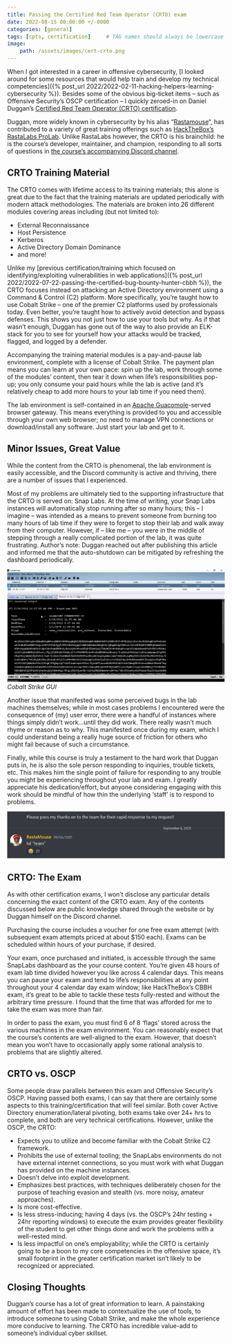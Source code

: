 ```yaml
---
title: Passing the Certified Red Team Operator (CRTO) exam
date: 2022-08-15 00:00:00 +/-0000
categories: [general]
tags: [cpts, certification]     # TAG names should always be lowercase
image:
    path: /assets/images/cert-crto.png
---
```


When I got interested in a career in offensive cybersecurity, [I looked around for some resources that would help train and develop my technical competencies]({% post_url 2022/2022-02-11-hacking-helpers-learning-cybersecurity %}). Besides some of the obvious big-ticket items – such as Offensive Security’s OSCP certification – I quickly zeroed-in on Daniel Duggan’s [Certified Red Team Operator (CRTO) certification](https://training.zeropointsecurity.co.uk/courses/red-team-ops).

Duggan, more widely known in cybersecurity by his alias “[Rastamouse](https://twitter.com/_RastaMouse)“, has contributed to a variety of great training offerings such as [HackTheBox’s RastaLabs ProLab](https://www.hackthebox.com/newsroom/prolab-rastalabs). Unlike RastaLabs however, the CRTO is his brainchild: he is the course’s developer, maintainer, and champion, responding to all sorts of questions in [the course’s accompanying Discord channel](https://discord.gg/64DWZZvK).

## CRTO Training Material

The CRTO comes with lifetime access to its training materials; this alone is great due to the fact that the training materials are updated periodically with modern attack methodologies. The materials are broken into 26 different modules covering areas including (but not limited to):

* External Reconnaissance
* Host Persistence
* Kerberos
* Active Directory Domain Dominance
* and more!

Unlike my [previous certification/training which focused on identifying/exploiting vulnerabilities in web applications]({% post_url 2022/2022-07-22-passing-the-certified-bug-bounty-hunter-cbbh %}), the CRTO focuses instead on attacking an Active Directory environment using a Command & Control (C2) platform. More specifically, you’re taught how to use Cobalt Strike – one of the premier C2 platforms used by professionals today. Even better, you’re taught how to actively avoid detection and bypass defenses. This shows you not just how to use your tools but why. As if that wasn’t enough, Duggan has gone out of the way to also provide an ELK-stack for you to see for yourself how your attacks would be tracked, flagged, and logged by a defender.

Accompanying the training material modules is a pay-and-pause lab environment, complete with a license of Cobalt Strike. The payment plan means you can learn at your own pace: spin up the lab, work through some of the modules’ content, then tear it down when life’s responsibilities pop-up; you only consume your paid hours while the lab is active (and it’s relatively cheap to add more hours to your lab time if you need them).

The lab environment is self-contained in an [Apache Guacomole](https://guacamole.apache.org/)-served browser gateway. This means everything is provided to you and accessible through your own web browser; no need to manage VPN connections or download/install any software. Just start your lab and get to it.

## Minor Issues, Great Value

While the content from the CRTO is phenomenal, the lab environment is easily accessible, and the Discord community is active and thriving, there are a number of issues that I experienced.

Most of my problems are ultimately tied to the supporting infrastructure that the CRTO is served on: Snap Labs. At the time of writing, your Snap Labs instances will automatically stop running after so many hours; this – I imagine – was intended as a means to prevent someone from burning too many hours of lab time if they were to forget to stop their lab and walk away from their computer. However, if – like me – you were in the middle of stepping through a really complicated portion of the lab, it was quite frustrating. Author’s note: Duggan reached out after publishing this article and informed me that the auto-shutdown can be mitigated by refreshing the dashboard periodically.

![Cobalt Strike Interface](/assets/images/crto-dash.png)_Cobalt Strike GUI_

Another issue that manifested was some perceived bugs in the lab machines themselves; while in most cases problems I encountered were the consequence of (my) user error, there were a handful of instances where things simply didn’t work…until they did work. There really wasn’t much rhyme or reason as to why. This manifested once during my exam, which I could understand being a really huge source of friction for others who might fail because of such a circumstance.

Finally, while this course is truly a testament to the hard work that Duggan puts in, he is also the sole person responding to inquiries, trouble tickets, etc. This makes him the single point of failure for responding to any trouble you might be experiencing throughout your lab and exam. I greatly appreciate his dedication/effort, but anyone considering engaging with this work should be mindful of how thin the underlying ‘staff’ is to respond to problems.

![Discord Chat](/assets/images/crto-discord.png)

## CRTO: The Exam

As with other certification exams, I won’t disclose any particular details concerning the exact content of the CRTO exam. Any of the contents discussed below are public knowledge shared through the website or by Duggan himself on the Discord channel.

Purchasing the course includes a voucher for one free exam attempt (with subsequent exam attempts priced at about $150 each). Exams can be scheduled within hours of your purchase, if desired.

Your exam, once purchased and initiated, is accessible through the same SnapLabs dashboard as the your course content. You’re given 48 hours of exam lab time divided however you like across 4 calendar days. This means you can pause your exam and tend to life’s responsibilities at any point throughout your 4 calendar day exam window; like HackTheBox’s CBBH exam, it’s great to be able to tackle these tests fully-rested and without the arbitrary time pressure. I found that the time that was afforded for me to take the exam was more than fair.

In order to pass the exam, you must find 6 of 8 ‘flags’ stored across the various machines in the exam environment. You can reasonably expect that the course’s contents are well-aligned to the exam. However, that doesn’t mean you won’t have to occasionally apply some rational analysis to problems that are slightly altered.

## CRTO vs. OSCP

Some people draw parallels between this exam and Offensive Security’s OSCP. Having passed both exams, I can say that there are certainly some aspects to this training/certification that will feel similar. Both cover Active Directory enumeration/lateral pivoting, both exams take over 24+ hrs to complete, and both are very technical certifications. However, unlike the OSCP, the CRTO:

* Expects you to utilize and become familiar with the Cobalt Strike C2 framework.
* Prohibits the use of external tooling; the SnapLabs environments do not have external internet connections, so you must work with what Duggan has provided on the machine instances.
* Doesn’t delve into exploit development.
* Emphasizes best practices, with techniques deliberately chosen for the purpose of teaching evasion and stealth (vs. more noisy, amateur approaches).
* Is more cost-effective.
* Is less stress-inducing; having 4 days (vs. the OSCP’s 24hr testing + 24hr reporting windows) to execute the exam provides greater flexibility of the student to get other things done and work the problems with a well-rested mind.
* Is less impactful on one’s employability; while the CRTO is certainly going to be a boon to my core competencies in the offensive space, it’s small footprint in the greater certification market isn’t likely to be recognized or appreciated.

## Closing Thoughts

Duggan’s course has a lot of great information to learn. A painstaking amount of effort has been made to contextualize the use of tools, to introduce someone to using Cobalt Strike, and make the whole experience more conducive to learning. The CRTO has incredible value-add to someone’s individual cyber skillset.